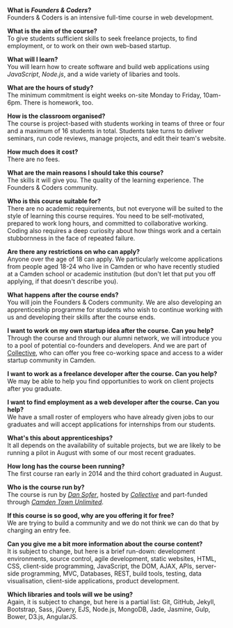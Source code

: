 **What is *Founders & Coders*?**  
Founders & Coders is an intensive full-time course in web development. 

**What is the aim of the course?**    
To give students sufficient skills to seek freelance projects, to find employment, or to work on their own web-based startup.

**What will I learn?**  
You will learn how to create software and build web applications using *JavaScript*, *Node.js*, and a wide variety of libaries and tools.

**What are the hours of study?**    
The minimum commitment is eight weeks on-site Monday to Friday, 10am-6pm. There is homework, too.

**How is the classroom organised?**    
The course is project-based with students working in teams of three or four and a maximum of 16 students in total. Students take turns to deliver seminars, run code reviews, manage projects, and edit their team's website.

**How much does it cost?**  
There are no fees.

**What are the main reasons I should take this course?**    
The skills it will give you. The quality of the learning experience. The Founders & Coders community.

**Who is this course suitable for?**  
There are no academic requirements, but not everyone will be suited to the style of learning this course requires. You need to be self-motivated, prepared to work long hours, and committed to collaborative working. Coding also requires a deep curiosity about how things work and a certain stubbornness in the face of repeated failure.

**Are there any restrictions on who can apply?**  
Anyone over the age of 18 can apply. We particularly welcome applications from people aged 18-24 who live in Camden or who have recently studied at a Camden school or academic institution (but don't let that put you off applying, if that doesn't describe you).

**What happens after the course ends?**  
You will join the Founders & Coders community. We are also developing an apprenticeship programme for students who wish to continue working with us and developing their skills after the course ends.

**I want to work on my own startup idea after the course. Can you help?**  
Through the course and through our alumni network, we will introduce you to a pool of potential co-founders and developers. And we are part of [Collective](http://camdencollective.co.uk/), who can offer you free co-working space and access to a wider startup community in Camden.

**I want to work as a freelance developer after the course. Can you help?**    
We may be able to help you find opportunities to work on client projects after you graduate.

**I want to find employment as a web developer after the course. Can you help?**    
We have a small roster of employers who have already given jobs to our graduates and will accept applications for internships from our students.

**What's this about apprenticeships?**    
It all depends on the availability of suitable projects, but we are likely to be running a pilot in August with some of our most recent graduates.

**How long has the course been running?**    
The first course ran early in 2014 and the third cohort graduated in August.

**Who is the course run by?**    
The course is run by [*Dan Sofer*](http://sofer.com/), hosted by [*Collective*](http://camdencollective.co.uk/) and part-funded through [*Camden Town Unlimited*](http://www.camdentownunlimited.com/).

**If this course is so good, why are you offering it for free?**    
We are trying to build a community and we do not think we can do that by charging an entry fee. 

**Can you give me a bit more information about the course content?**    
It is subject to change, but here is a brief run-down: development environments, source control, agile development, static websites, HTML, CSS, client-side programming, JavaScript, the DOM, AJAX, APIs, server-side programming, MVC, Databases, REST, build tools, testing, data visualisation, client-side applications, product development.

**Which libraries and tools will we be using?**    
Again, it is subject to change, but here is a partial list: Git, GitHub, Jekyll, Bootstrap, Sass, jQuery, EJS, Node.js, MongoDB, Jade, Jasmine, Gulp, Bower, D3.js, AngularJS.

